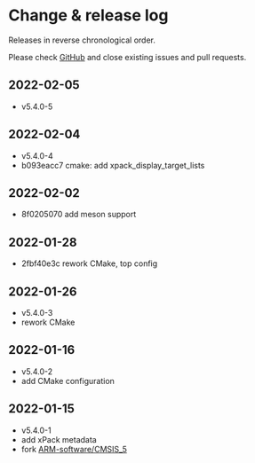 # Change & release log

Releases in reverse chronological order.

Please check
[GitHub](https://github.com/xpack-3rd-party/arm-cmsis-core-xpack/issues/)
and close existing issues and pull requests.

## 2022-02-05

- v5.4.0-5

## 2022-02-04

- v5.4.0-4
- b093eacc7 cmake: add xpack_display_target_lists

## 2022-02-02

- 8f0205070 add meson support

## 2022-01-28

- 2fbf40e3c rework CMake, top config

## 2022-01-26

- v5.4.0-3
- rework CMake

## 2022-01-16

- v5.4.0-2
- add CMake configuration

## 2022-01-15

- v5.4.0-1
- add xPack metadata
- fork [ARM-software/CMSIS_5](https://github.com/ARM-software/CMSIS_5)
